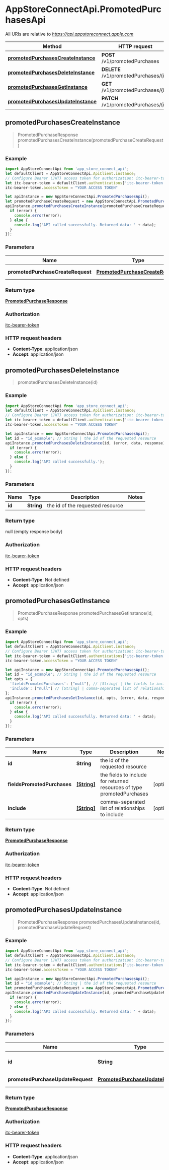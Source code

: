# AppStoreConnectApi.PromotedPurchasesApi

All URIs are relative to *https://api.appstoreconnect.apple.com*

Method | HTTP request | Description
------------- | ------------- | -------------
[**promotedPurchasesCreateInstance**](PromotedPurchasesApi.md#promotedPurchasesCreateInstance) | **POST** /v1/promotedPurchases | 
[**promotedPurchasesDeleteInstance**](PromotedPurchasesApi.md#promotedPurchasesDeleteInstance) | **DELETE** /v1/promotedPurchases/{id} | 
[**promotedPurchasesGetInstance**](PromotedPurchasesApi.md#promotedPurchasesGetInstance) | **GET** /v1/promotedPurchases/{id} | 
[**promotedPurchasesUpdateInstance**](PromotedPurchasesApi.md#promotedPurchasesUpdateInstance) | **PATCH** /v1/promotedPurchases/{id} | 



## promotedPurchasesCreateInstance

> PromotedPurchaseResponse promotedPurchasesCreateInstance(promotedPurchaseCreateRequest)



### Example

```javascript
import AppStoreConnectApi from 'app_store_connect_api';
let defaultClient = AppStoreConnectApi.ApiClient.instance;
// Configure Bearer (JWT) access token for authorization: itc-bearer-token
let itc-bearer-token = defaultClient.authentications['itc-bearer-token'];
itc-bearer-token.accessToken = "YOUR ACCESS TOKEN"

let apiInstance = new AppStoreConnectApi.PromotedPurchasesApi();
let promotedPurchaseCreateRequest = new AppStoreConnectApi.PromotedPurchaseCreateRequest(); // PromotedPurchaseCreateRequest | PromotedPurchase representation
apiInstance.promotedPurchasesCreateInstance(promotedPurchaseCreateRequest, (error, data, response) => {
  if (error) {
    console.error(error);
  } else {
    console.log('API called successfully. Returned data: ' + data);
  }
});
```

### Parameters


Name | Type | Description  | Notes
------------- | ------------- | ------------- | -------------
 **promotedPurchaseCreateRequest** | [**PromotedPurchaseCreateRequest**](PromotedPurchaseCreateRequest.md)| PromotedPurchase representation | 

### Return type

[**PromotedPurchaseResponse**](PromotedPurchaseResponse.md)

### Authorization

[itc-bearer-token](../README.md#itc-bearer-token)

### HTTP request headers

- **Content-Type**: application/json
- **Accept**: application/json


## promotedPurchasesDeleteInstance

> promotedPurchasesDeleteInstance(id)



### Example

```javascript
import AppStoreConnectApi from 'app_store_connect_api';
let defaultClient = AppStoreConnectApi.ApiClient.instance;
// Configure Bearer (JWT) access token for authorization: itc-bearer-token
let itc-bearer-token = defaultClient.authentications['itc-bearer-token'];
itc-bearer-token.accessToken = "YOUR ACCESS TOKEN"

let apiInstance = new AppStoreConnectApi.PromotedPurchasesApi();
let id = "id_example"; // String | the id of the requested resource
apiInstance.promotedPurchasesDeleteInstance(id, (error, data, response) => {
  if (error) {
    console.error(error);
  } else {
    console.log('API called successfully.');
  }
});
```

### Parameters


Name | Type | Description  | Notes
------------- | ------------- | ------------- | -------------
 **id** | **String**| the id of the requested resource | 

### Return type

null (empty response body)

### Authorization

[itc-bearer-token](../README.md#itc-bearer-token)

### HTTP request headers

- **Content-Type**: Not defined
- **Accept**: application/json


## promotedPurchasesGetInstance

> PromotedPurchaseResponse promotedPurchasesGetInstance(id, opts)



### Example

```javascript
import AppStoreConnectApi from 'app_store_connect_api';
let defaultClient = AppStoreConnectApi.ApiClient.instance;
// Configure Bearer (JWT) access token for authorization: itc-bearer-token
let itc-bearer-token = defaultClient.authentications['itc-bearer-token'];
itc-bearer-token.accessToken = "YOUR ACCESS TOKEN"

let apiInstance = new AppStoreConnectApi.PromotedPurchasesApi();
let id = "id_example"; // String | the id of the requested resource
let opts = {
  'fieldsPromotedPurchases': ["null"], // [String] | the fields to include for returned resources of type promotedPurchases
  'include': ["null"] // [String] | comma-separated list of relationships to include
};
apiInstance.promotedPurchasesGetInstance(id, opts, (error, data, response) => {
  if (error) {
    console.error(error);
  } else {
    console.log('API called successfully. Returned data: ' + data);
  }
});
```

### Parameters


Name | Type | Description  | Notes
------------- | ------------- | ------------- | -------------
 **id** | **String**| the id of the requested resource | 
 **fieldsPromotedPurchases** | [**[String]**](String.md)| the fields to include for returned resources of type promotedPurchases | [optional] 
 **include** | [**[String]**](String.md)| comma-separated list of relationships to include | [optional] 

### Return type

[**PromotedPurchaseResponse**](PromotedPurchaseResponse.md)

### Authorization

[itc-bearer-token](../README.md#itc-bearer-token)

### HTTP request headers

- **Content-Type**: Not defined
- **Accept**: application/json


## promotedPurchasesUpdateInstance

> PromotedPurchaseResponse promotedPurchasesUpdateInstance(id, promotedPurchaseUpdateRequest)



### Example

```javascript
import AppStoreConnectApi from 'app_store_connect_api';
let defaultClient = AppStoreConnectApi.ApiClient.instance;
// Configure Bearer (JWT) access token for authorization: itc-bearer-token
let itc-bearer-token = defaultClient.authentications['itc-bearer-token'];
itc-bearer-token.accessToken = "YOUR ACCESS TOKEN"

let apiInstance = new AppStoreConnectApi.PromotedPurchasesApi();
let id = "id_example"; // String | the id of the requested resource
let promotedPurchaseUpdateRequest = new AppStoreConnectApi.PromotedPurchaseUpdateRequest(); // PromotedPurchaseUpdateRequest | PromotedPurchase representation
apiInstance.promotedPurchasesUpdateInstance(id, promotedPurchaseUpdateRequest, (error, data, response) => {
  if (error) {
    console.error(error);
  } else {
    console.log('API called successfully. Returned data: ' + data);
  }
});
```

### Parameters


Name | Type | Description  | Notes
------------- | ------------- | ------------- | -------------
 **id** | **String**| the id of the requested resource | 
 **promotedPurchaseUpdateRequest** | [**PromotedPurchaseUpdateRequest**](PromotedPurchaseUpdateRequest.md)| PromotedPurchase representation | 

### Return type

[**PromotedPurchaseResponse**](PromotedPurchaseResponse.md)

### Authorization

[itc-bearer-token](../README.md#itc-bearer-token)

### HTTP request headers

- **Content-Type**: application/json
- **Accept**: application/json

